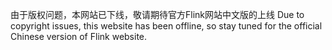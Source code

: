 由于版权问题，本网站已下线，敬请期待官方Flink网站中文版的上线
Due to copyright issues, this website has been offline, so stay tuned for the official Chinese version of Flink website.
